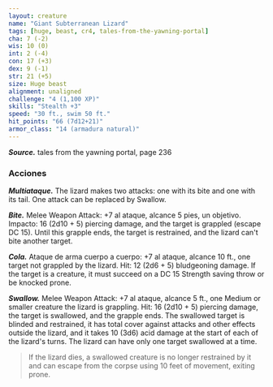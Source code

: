 ```yaml
---
layout: creature
name: "Giant Subterranean Lizard"
tags: [huge, beast, cr4, tales-from-the-yawning-portal]
cha: 7 (-2)
wis: 10 (0)
int: 2 (-4)
con: 17 (+3)
dex: 9 (-1)
str: 21 (+5)
size: Huge beast
alignment: unaligned
challenge: "4 (1,100 XP)"
skills: "Stealth +3"
speed: "30 ft., swim 50 ft."
hit_points: "66 (7d12+21)"
armor_class: "14 (armadura natural)"
---
```


***Source.*** tales from the yawning portal,  page 236

### Acciones

***Multiataque.*** The lizard makes two attacks: one with its bite and one with its tail. One attack can be replaced by Swallow.

***Bite.*** Melee Weapon Attack: +7 al ataque, alcance 5 pies, un objetivo. Impacto: 16 (2d10 + 5) piercing damage, and the target is grappled (escape DC 15). Until this grapple ends, the target is restrained, and the lizard can't bite another target.

***Cola.*** Ataque de arma cuerpo a cuerpo: +7 al ataque, alcance 10 ft., one target not grappled by the lizard. Hit: 12 (2d6 + 5) bludgeoning damage. If the target is a creature, it must succeed on a DC 15 Strength saving throw or be knocked prone.

***Swallow.*** Melee Weapon Attack: +7 al ataque, alcance 5 ft., one Medium or smaller creature the lizard is grappling. Hit: 16 (2d10 + 5) piercing damage, the target is swallowed, and the grapple ends. The swallowed target is blinded and restrained, it has total cover against attacks and other effects outside the lizard, and it takes 10 (3d6) acid damage at the start of each of the lizard's turns. The lizard can have only one target swallowed at a time.

>If the lizard dies, a swallowed creature is no longer restrained by it and can escape from the corpse using 10 feet of movement, exiting prone.